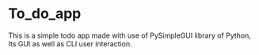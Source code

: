 # To_do_app
This is a simple todo app made with use of PySimpleGUI 
library of Python, Its GUI as well as CLI user interaction.
